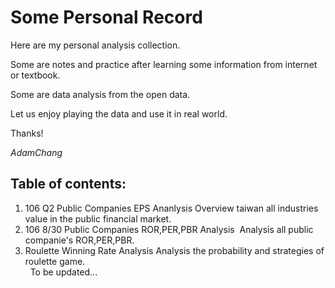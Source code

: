 # Some Personal Record

Here are my personal analysis collection.

Some are notes and practice after learning some information from internet or textbook.

Some are data analysis from the open data. 

Let us enjoy playing the data and use it in real world.

Thanks!

*AdamChang*

## Table of contents:

1. 106 Q2 Public Companies EPS Ananlysis
  Overview taiwan all industries value in the public financial market.
2. 106 8/30 Public Companies ROR,PER,PBR Analysis
  Analysis all public companie's ROR,PER,PBR.
3. Roulette Winning Rate Analysis
  Analysis the probability and strategies of roulette game.  
  
To be updated...
